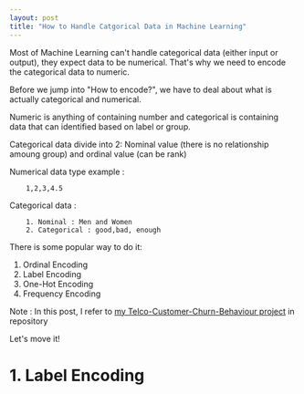 ```yaml
---
layout: post
title: "How to Handle Catgorical Data in Machine Learning"
---
```


Most of Machine Learning can't handle categorical data (either input or output), they expect data to be numerical.
That's why we need to encode the categorical data to numeric.

Before we jump into "How to encode?", we have to deal about what is actually categorical and numerical.

Numeric is anything of containing number and categorical is containing data that can identified based on label or group.

Categorical data divide into 2: Nominal value (there is no relationship amoung group) and ordinal value (can be rank)

Numerical data type example : 

        1,2,3,4.5

Categorical data : 

        1. Nominal : Men and Women
        2. Categorical : good,bad, enough

There is some popular way to do it:

1. Ordinal Encoding
2. Label Encoding
3. One-Hot Encoding
4. Frequency Encoding

Note : In this post, I refer to [my Telco-Customer-Churn-Behaviour project](https://github.com/rizqiamaliatuss/Customer_Churn_Prediction) in repository

Let's move it!

# 1. Label Encoding







